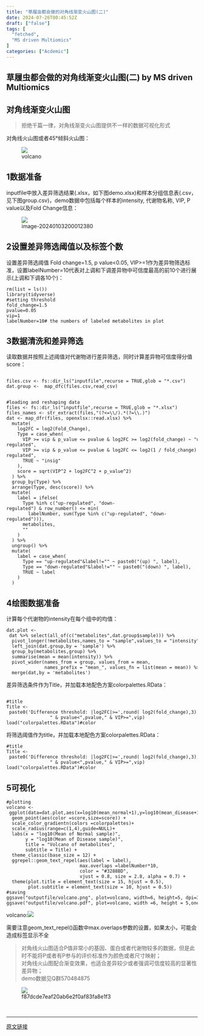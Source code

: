 ```yaml
---
title: "草履虫都会做的对角线渐变火山图(二)"
date: 2024-07-26T00:45:52Z
draft: ["false"]
tags: [
  "fetched",
  "MS driven Multiomics"
]
categories: ["Acdemic"]
---
```

草履虫都会做的对角线渐变火山图(二) by MS driven Multiomics
------
<div><section data-tool="mdnice编辑器" data-website="https://www.mdnice.com"><h1 data-tool="mdnice编辑器"><span>对角线渐变火山图</span></h1><blockquote data-tool="mdnice编辑器"><p>拒绝千篇一律，<span>对角线<span>渐变</span>火山图</span>提供不一样的数据可视化形式</p></blockquote><p data-tool="mdnice编辑器">对角线火山图或者45°倾斜火山图：</p><figure data-tool="mdnice编辑器"><img data-imgfileid="100000664" data-ratio="0.8333333333333334" data-type="png" data-w="1080" data-src="https://mmbiz.qpic.cn/mmbiz_png/yDgqbg2dgMVKBoAcM8dPe1ibf9S0Hu5tqico5IwgapsDBtLnxFscrZ7uP3eNdrTkuJfohtgbicJ16c6Zct3lPaFicg/640?wx_fmt=png&amp;from=appmsg" src="https://mmbiz.qpic.cn/mmbiz_png/yDgqbg2dgMVKBoAcM8dPe1ibf9S0Hu5tqico5IwgapsDBtLnxFscrZ7uP3eNdrTkuJfohtgbicJ16c6Zct3lPaFicg/640?wx_fmt=png&amp;from=appmsg"><figcaption>volcano</figcaption></figure><h2 data-tool="mdnice编辑器"><span><span>1</span></span><span>数据准备</span></h2><p data-tool="mdnice编辑器">inputfile中放入差异筛选结果(.xlsx，如下图demo.xlsx)和样本分组信息表(.csv，见下图group.csv)，demo数据中包括每个样本的intensity, 代谢物名称, VIP, P value以及Fold Change信息：</p><figure data-tool="mdnice编辑器"><img data-imgfileid="100000663" data-ratio="0.4564814814814815" data-type="png" data-w="1080" data-src="https://mmbiz.qpic.cn/mmbiz_png/yDgqbg2dgMVKBoAcM8dPe1ibf9S0Hu5tqu1ib8ESJGwXQAFlKuBTJrfEoKKtWJfTSwd3cPmaiaodZeTMBRCnewXKg/640?wx_fmt=png&amp;from=appmsg" src="https://mmbiz.qpic.cn/mmbiz_png/yDgqbg2dgMVKBoAcM8dPe1ibf9S0Hu5tqu1ib8ESJGwXQAFlKuBTJrfEoKKtWJfTSwd3cPmaiaodZeTMBRCnewXKg/640?wx_fmt=png&amp;from=appmsg"><figcaption>image-20240103200012380</figcaption></figure><h2 data-tool="mdnice编辑器"><span><span>2</span></span><span>设置差异筛选阈值以及标签个数</span></h2><p data-tool="mdnice编辑器">设置差异筛选阈值 Fold change=1.5, p value&lt;0.05, VIP&gt;=1作为差异物筛选标准，设置labelNumber=10代表对上调和下调差异物中可信度最高的前10个进行展示(上调和下调各10个)：</p><pre data-tool="mdnice编辑器"><span></span><code>rm(list = ls())<br><span>library</span>(tidyverse)<br><span>#setting threshold </span><br>fold_change=<span>1.5</span><br>pvalue=<span>0.05</span><br>vip=<span>1</span><br>labelNumber=<span>10</span><span># the numbers of labeled metabolites in plot</span><br></code></pre><h2 data-tool="mdnice编辑器"><span><span>3</span></span><span>数据清洗和差异筛选</span></h2><p data-tool="mdnice编辑器">读取数据并按照上述阈值对代谢物进行差异筛选，同时计算差异物可信度得分值score：</p><pre data-tool="mdnice编辑器"><span></span><code><br>files.csv &lt;- fs::dir_ls(<span>"inputfile"</span>,recurse = <span>TRUE</span>,glob = <span>"*.csv"</span>)<br>dat.group &lt;-  map_dfc(files.csv,read_csv) <br><br><br><span>#loading and reshaping data</span><br>files &lt;- fs::dir_ls(<span>"inputfile"</span>,recurse = <span>TRUE</span>,glob = <span>"*.xlsx"</span>)<br>files_names &lt;- str_extract(files,<span>"(?&lt;=\\/).*(?=\\.)"</span>)<br>dat &lt;- map_dfr(files, openxlsx::read.xlsx) %&gt;% <br>  mutate(<br>    log2FC = log2(Fold_Change),<br>    Type = case_when(<br>      VIP &gt;= vip &amp; p_value &lt;= pvalue &amp; log2FC &gt;= log2(fold_change) ~ <span>"up-regulated"</span>,<br>      VIP &gt;= vip &amp; p_value &lt;= pvalue &amp; log2FC &lt;= log2(<span>1</span> / fold_change) ~ <span>"down-regulated"</span>,<br>      <span>TRUE</span> ~ <span>"insig"</span><br>    ),<br>    score = sqrt(VIP^<span>2</span> + log2FC^<span>2</span> + p_value^<span>2</span>)<br>  ) %&gt;% <br>  group_by(Type) %&gt;%<br>  arrange(Type, desc(score)) %&gt;%<br>  mutate(<br>    label = ifelse(<br>      Type %<span>in</span>% c(<span>"up-regulated"</span>, <span>"down-regulated"</span>) &amp; row_number() &lt;= min(<br>        labelNumber, sum(Type %<span>in</span>% c(<span>"up-regulated"</span>, <span>"down-regulated"</span>))),<br>      metabolites, <br>      <span>""</span><br>    )<br>  ) %&gt;%<br>  ungroup() %&gt;% <br>  mutate(<br>    label = case_when(<br>      Type == <span>"up-regulated"</span>&amp;label!=<span>""</span> ~ paste0(<span>"(up) "</span>, label),<br>      Type == <span>"down-regulated"</span>&amp;label!=<span>""</span> ~ paste0(<span>"(down) "</span>, label),<br>      <span>TRUE</span> ~ label<br>    )<br>  )<br></code></pre><h2 data-tool="mdnice编辑器"><span><span>4</span></span><span>绘图数据准备</span></h2><p data-tool="mdnice编辑器">计算每个代谢物的intensity在每个组中的均值：</p><pre data-tool="mdnice编辑器"><span></span><code>dat.plot &lt;- dat %&gt;% select(all_of(c(<span>"metabolites"</span>,dat.group$sample))) %&gt;% <br>  pivot_longer(!metabolites,names_to = <span>"sample"</span>,values_to = <span>"intensity"</span>) %&gt;% <br>  left_join(dat.group,by = <span>'sample'</span>) %&gt;% <br>  group_by(metabolites,group) %&gt;% <br>  summarise(mean = mean(intensity)) %&gt;% <br>  pivot_wider(names_from = group, values_from = mean, <br>              names_prefix = <span>"mean_"</span>, values_fn = list(mean = mean)) %&gt;% <br>  merge(dat,by = <span>'metabolites'</span>)<br></code></pre><p data-tool="mdnice编辑器">差异筛选条件作为Title，并加载本地配色方案colorpalettes.RData：</p><pre data-tool="mdnice编辑器"><span></span><code><br><span>#title</span><br>Title &lt;- paste0(<span>'Difference threshold: |log2FC|&gt;='</span>,round( log2(fold_change),<span>3</span>),<br>                <span>" &amp; pvalue&lt;"</span>,pvalue,<span>" &amp; VIP&gt;="</span>,vip)<br>load(<span>"colorpalettes.RData"</span>)<span>#color</span><br></code></pre><p data-tool="mdnice编辑器">将筛选阈值作为title，并加载本地配色方案<span>colorpalettes.RData</span>：</p><pre data-tool="mdnice编辑器"><span></span><code><span>#title</span><br>Title &lt;- paste0(<span>'Difference threshold: |log2FC|&gt;='</span>,round( log2(fold_change),<span>3</span>),<br>                <span>" &amp; pvalue&lt;"</span>,pvalue,<span>" &amp; VIP&gt;="</span>,vip)<br>load(<span>"colorpalettes.RData"</span>)<span>#color</span><br></code></pre><h2 data-tool="mdnice编辑器"><span><span>5</span></span><span>可视化</span></h2><pre data-tool="mdnice编辑器"><span></span><code><span>#plotting</span><br>volcano &lt;- ggplot(data=dat.plot,aes(x=log10(mean_normal+<span>1</span>),y=log10(mean_disease+<span>1</span>))) +<br>  geom_point(aes(color =score,size=score)) + <br>  scale_color_gradientn(colors =colorpalettes)+<br>  scale_radius(range=c(<span>1</span>,<span>4</span>),guide=<span>NULL</span>)+<br>  labs(x = <span>"log10(Mean of Normal sample)"</span>, <br>       y = <span>"log10(Mean of Disease sample)"</span>, <br>       title = <span>"Volcano of metabolites"</span>,<br>       subtitle = Title) +<br>  theme_classic(base_size = <span>12</span>) +<br>  ggrepel::geom_text_repel(aes(label = label), <br>                           max.overlaps =labelNumber*<span>10</span>,<br>                           color = <span>"#3288BD"</span>, <br>                           vjust = <span>0.8</span>, size = <span>2.8</span>, alpha = <span>0.7</span>) +<br>  theme(plot.title = element_text(size = <span>15</span>, hjust = <span>0.5</span>),<br>        plot.subtitle = element_text(size = <span>10</span>, hjust = <span>0.5</span>))<br><span>#saving</span><br>ggsave(<span>"outputfile/volcano.png"</span>, plot=volcano, width=<span>6</span>, height=<span>5</span>, dpi=<span>300</span>)<br>ggsave(<span>"outputfile/volcano.pdf"</span>, plot=volcano, width =<span>6</span>, height = <span>5</span>,onefile=<span>F</span>)<br></code></pre><p data-tool="mdnice编辑器">volcano:<img data-imgfileid="100000671" data-ratio="0.8333333333333334" data-type="png" data-w="1080" data-src="https://mmbiz.qpic.cn/mmbiz_png/yDgqbg2dgMVKBoAcM8dPe1ibf9S0Hu5tqico5IwgapsDBtLnxFscrZ7uP3eNdrTkuJfohtgbicJ16c6Zct3lPaFicg/640?wx_fmt=png&amp;from=appmsg" src="https://mmbiz.qpic.cn/mmbiz_png/yDgqbg2dgMVKBoAcM8dPe1ibf9S0Hu5tqico5IwgapsDBtLnxFscrZ7uP3eNdrTkuJfohtgbicJ16c6Zct3lPaFicg/640?wx_fmt=png&amp;from=appmsg"></p><p data-tool="mdnice编辑器">需要注意<span>geom_text_repel()</span>函数中<span>max.overlaps</span>参数的设置，如果太小，可能会造成标签显示不全</p><blockquote data-tool="mdnice编辑器"><p>对角线火山图适合P值非常小的基因、蛋白或者代谢物较多的数据，但是此时不能将P或者有P参与的评价标准作为颜色或者尺寸映射；<br>对角线火山图配合渐变效果，也适合差异较少或者强调可信度较高的显著性差异物；<br>demo数据见Q群570484875</p></blockquote><figure data-tool="mdnice编辑器"><img data-croporisrc="https://mmbiz.qlogo.cn/mmbiz_jpg/yDgqbg2dgMVKBoAcM8dPe1ibf9S0Hu5tqDYpicaicwaowMZIoWqJR6Fo32P2qzwV8aQkZN6GIjScza4w4ognn0kLw/0?wx_fmt=jpeg&amp;from=appmsg" data-cropx1="157.4480286738351" data-cropx2="1060.7025089605734" data-cropy1="350.1146953405018" data-cropy2="1485.3978494623655" data-imgfileid="100000662" data-ratio="1.256921373200443" data-type="jpeg" data-w="903" data-src="https://mmbiz.qpic.cn/mmbiz_jpg/yDgqbg2dgMVKBoAcM8dPe1ibf9S0Hu5tqMEmUk4eKAQF3kLWSUCl4GAmS0w5tj0smIFgh7EQHGb7FAzXJhjUDFw/640?wx_fmt=jpeg" src="https://mmbiz.qpic.cn/mmbiz_jpg/yDgqbg2dgMVKBoAcM8dPe1ibf9S0Hu5tqMEmUk4eKAQF3kLWSUCl4GAmS0w5tj0smIFgh7EQHGb7FAzXJhjUDFw/640?wx_fmt=jpeg"><figcaption>f87dcde7eaf20ab6e2f0af83fa8e1f3</figcaption></figure></section><p><br></p><p><mp-style-type data-value="3"></mp-style-type></p></div>  
<hr>
<a href="https://mp.weixin.qq.com/s/pkKxhUgGgSC5cS6kbmV-MA",target="_blank" rel="noopener noreferrer">原文链接</a>
